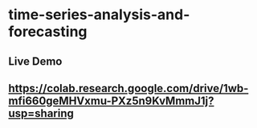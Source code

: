# time-series-analysis-and-forecasting

## Live Demo
## https://colab.research.google.com/drive/1wb-mfi660geMHVxmu-PXz5n9KvMmmJ1j?usp=sharing
